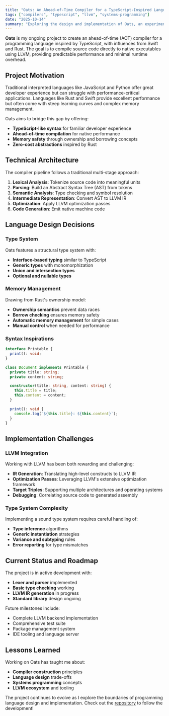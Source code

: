 ```yaml
---
title: "Oats: An Ahead-of-Time Compiler for a TypeScript-Inspired Language"
tags: ["compilers", "typescript", "llvm", "systems-programming"]
date: "2025-10-14"
summary: "Exploring the design and implementation of Oats, an experimental ahead-of-time compiler that compiles a TypeScript-inspired language to native executables via LLVM."
---
```


**Oats** is my ongoing project to create an ahead-of-time (AOT) compiler for a
programming language inspired by TypeScript, with influences from Swift and
Rust. The goal is to compile source code directly to native executables using
LLVM, providing predictable performance and minimal runtime overhead.

## Project Motivation

Traditional interpreted languages like JavaScript and Python offer great
developer experience but can struggle with performance-critical applications.
Languages like Rust and Swift provide excellent performance but often come with
steep learning curves and complex memory management.

Oats aims to bridge this gap by offering:

- **TypeScript-like syntax** for familiar developer experience
- **Ahead-of-time compilation** for native performance
- **Memory safety** through ownership and borrowing concepts
- **Zero-cost abstractions** inspired by Rust

## Technical Architecture

The compiler pipeline follows a traditional multi-stage approach:

1. **Lexical Analysis**: Tokenize source code into meaningful units
2. **Parsing**: Build an Abstract Syntax Tree (AST) from tokens
3. **Semantic Analysis**: Type checking and symbol resolution
4. **Intermediate Representation**: Convert AST to LLVM IR
5. **Optimization**: Apply LLVM optimization passes
6. **Code Generation**: Emit native machine code

## Language Design Decisions

### Type System

Oats features a structural type system with:

- **Interface-based typing** similar to TypeScript
- **Generic types** with monomorphization
- **Union and intersection types**
- **Optional and nullable types**

### Memory Management

Drawing from Rust's ownership model:

- **Ownership semantics** prevent data races
- **Borrow checking** ensures memory safety
- **Automatic memory management** for simple cases
- **Manual control** when needed for performance

### Syntax Inspirations

```typescript
interface Printable {
  print(): void;
}

class Document implements Printable {
  private title: string;
  private content: string;

  constructor(title: string, content: string) {
    this.title = title;
    this.content = content;
  }

  print(): void {
    console.log(`${this.title}: ${this.content}`);
  }
}
```

## Implementation Challenges

### LLVM Integration

Working with LLVM has been both rewarding and challenging:

- **IR Generation**: Translating high-level constructs to LLVM IR
- **Optimization Passes**: Leveraging LLVM's extensive optimization framework
- **Target Triples**: Supporting multiple architectures and operating systems
- **Debugging**: Correlating source code to generated assembly

### Type System Complexity

Implementing a sound type system requires careful handling of:

- **Type inference** algorithms
- **Generic instantiation** strategies
- **Variance and subtyping** rules
- **Error reporting** for type mismatches

## Current Status and Roadmap

The project is in active development with:

- **Lexer and parser** implemented
- **Basic type checking** working
- **LLVM IR generation** in progress
- **Standard library** design ongoing

Future milestones include:

- Complete LLVM backend implementation
- Comprehensive test suite
- Package management system
- IDE tooling and language server

## Lessons Learned

Working on Oats has taught me about:

- **Compiler construction** principles
- **Language design** trade-offs
- **Systems programming** concepts
- **LLVM ecosystem** and tooling

The project continues to evolve as I explore the boundaries of programming
language design and implementation. Check out the
[repository](https://gitlab.com/Chrono-byte/oats) to follow the development!

